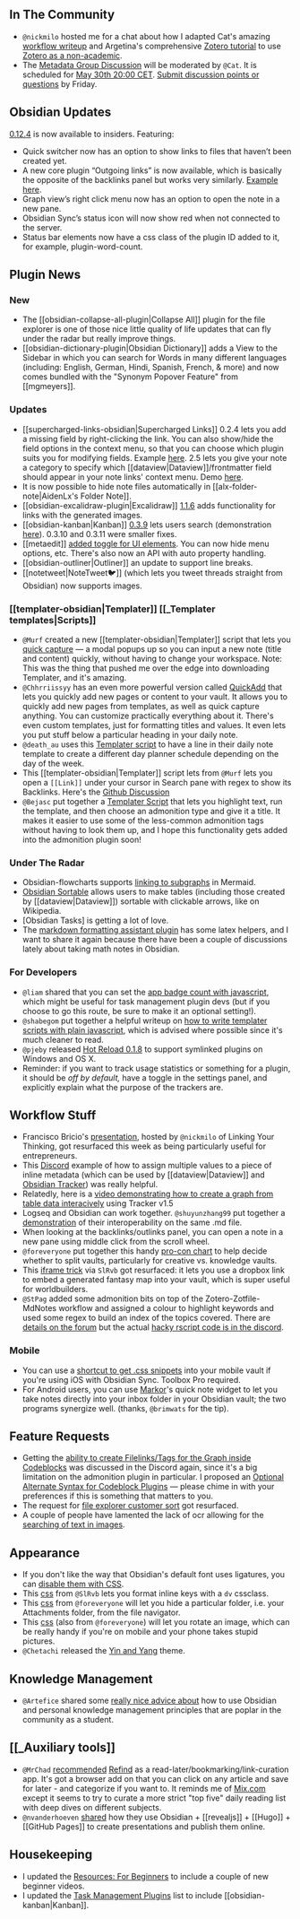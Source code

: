 ## In The Community

- `@nickmilo` hosted me for a chat about how I adapted Cat's amazing [workflow writeup](https://forum.obsidian.md/t/zotero-zotfile-mdnotes-obsidian-dataview-workflow/15536) and Argetina's comprehensive [Zotero tutorial](https://www.youtube.com/watch?v=9SzGxZbqyqc) to use [Zotero as a non-academic](https://www.youtube.com/watch?v=XbGJH08ZfCs).
- The [Metadata Group Discussion](https://forum.obsidian.md/t/metadata-group-discussion-community-talk/17070) will be moderated by `@Cat`. It is scheduled for [May 30th 20:00 CET](https://share.clickup.com/c/h/4gdf2-36/5b21a6f8588e5c6). [Submit discussion points or questions](https://forms.gle/W42Vjwdozde1YUeS8) by Friday.

## Obsidian Updates

[0.12.4](https://forum.obsidian.md/t/obsidian-release-v0-12-4-insider-build/18764) is now available to insiders. Featuring:

- Quick switcher now has an option to show links to files that haven’t been created yet.
- A new core plugin “Outgoing links” is now available, which is basically the opposite of the backlinks panel but works very similarly. [Example here](https://discord.com/channels/686053708261228577/744933215063638183/847660973745373275).
- Graph view’s right click menu now has an option to open the note in a new pane.
- Obsidian Sync’s status icon will now show red when not connected to the server.
- Status bar elements now have a css class of the plugin ID added to it, for example, plugin-word-count.

## Plugin News

### New

- The [[obsidian-collapse-all-plugin|Collapse All]] plugin for the file explorer is one of those nice little quality of life updates that can fly under the radar but really improve things.
- [[obsidian-dictionary-plugin|Obsidian Dictionary]] adds a View to the Sidebar in which you can search for Words in many different languages (including: English, German, Hindi, Spanish, French, & more) and now comes bundled with the "Synonym Popover Feature" from [[mgmeyers]].

### Updates

- [[supercharged-links-obsidian|Supercharged Links]] 0.2.4 lets you add a missing field by right-clicking the link. You can also show/hide the field options in the context menu, so that you can choose which plugin suits you for modifying fields. Example [here](https://discord.com/channels/@me/815308052323500033/845967637112291358). 2.5 lets you give your note a category to specify which [[dataview|Dataview]]/frontmatter field should appear in your note links' context menu. Demo [here](https://youtu.be/Av7DeYZILUk).
- It is now possible to hide note files automatically in [[alx-folder-note|AidenLx's Folder Note]].
- [[obsidian-excalidraw-plugin|Excalidraw]] [1.1.6](https://www.youtube.com/watch?v=FDsMH-aLw_I) adds functionality for links with the generated images.
- [[obsidian-kanban|Kanban]] [0.3.9](https://github.com/mgmeyers/obsidian-kanban/releases/tag/0.3.9) lets users search (demonstration [here](https://discord.com/channels/686053708261228577/707816848615407697/846082394033225759)). 0.3.10 and 0.3.11 were smaller fixes.
- [[metaedit]] [added toggle for UI elements](https://discord.com/channels/686053708261228577/771575014382108672/846094926987001896). You can now hide menu options, etc. There's also now an API with auto property handling.
- [[obsidian-outliner|Outliner]] an update to support line breaks.
- [[notetweet|NoteTweet🐦]] (which lets you tweet threads straight from Obsidian) now supports images.

### [[templater-obsidian|Templater]] [[_Templater templates|Scripts]]

- `@Murf` created a new [[templater-obsidian|Templater]] script that lets you [quick capture](https://github.com/SilentVoid13/Templater/discussions/231) — a modal popups up so you can input a new note (title and content) quickly, without having to change your workspace. Note: This was the thing that pushed me over the edge into downloading Templater, and it's amazing.
- `@Chhrriissyy` has an even more powerful version called [QuickAdd](https://github.com/chhoumann/Templater_Templates#quickadd-v2) that lets you quickly add new pages or content to your vault. It allows you to quickly add new pages from templates, as well as quick capture anything. You can customize practically everything about it. There's even custom templates, just for formatting titles and values. It even lets you put stuff below a particular heading in your daily note.
- `@death_au` uses this [Templater script](https://discord.com/channels/686053708261228577/840286238928797736/846205611167580207) to have a line in their daily note template to create a different day planner schedule depending on the day of the week.
- This [[templater-obsidian|Templater]] script lets from `@Murf` lets you open a `[[Link]]` under your cursor in Search pane with regex to show its Backlinks. Here's the [Github Discussion](https://github.com/SilentVoid13/Templater/discussions/245)
- `@Bejasc` put together a [Templater Script](https://discord.com/channels/686053708261228577/707816848615407697/847452061003284490) that lets you highlight text, run the template, and then choose an admonition type and give it a title. It makes it easier to use some of the less-common admonition tags without having to look them up, and I hope this functionality gets added into the admonition plugin soon!

### Under The Radar

- Obsidian-flowcharts supports [linking to subgraphs](http://discordapp.com/channels/686053708261228577/709580487550828614/843821744623058985) in Mermaid.
- [Obsidian Sortable](https://github.com/alexandru-dinu/obsidian-sortable) allows users to make tables (including those created by [[dataview|Dataview]]) sortable with clickable arrows, like on Wikipedia.
- [Obsidian Tasks] is getting a lot of love.
- The [markdown formatting assistant plugin](https://github.com/Reocin/obsidian-markdown-formatting-assistant-plugin) has some latex helpers, and I want to share it again because there have been a couple of discussions lately about taking math notes in Obsidian.

### For Developers

- `@liam` shared that you can set the [app badge count with javascript](https://discord.com/channels/@me/815308052323500033/846132119280549930), which might be useful for task management plugin devs (but if you choose to go this route, be sure to make it an optional setting!).
- `@shabegom` put together a helpful writeup on [how to write templater scripts with plain javascript](https://publish.obsidian.md/shabegom/Publish/How+To+Use+Templater++JS+Scripts), which is advised where possible since it's much cleaner to read.
- `@pjeby` released [Hot Reload 0.1.8](https://github.com/pjeby/hot-reload) to support symlinked plugins on Windows and OS X.
- Reminder: if you want to track usage statistics or something for a plugin, it should be _off by default,_ have a toggle in the settings panel, and explicitly explain what the purpose of the trackers are.

## Workflow Stuff

- Francisco Bricio's [presentation](https://www.youtube.com/watch?v=Ehw3hUZNF1M), hosted by `@nickmilo` of Linking Your Thinking, got resurfaced this week as being particularly useful for entrepreneurs.
- This [Discord](https://discord.com/channels/686053708261228577/840286238928797736/845277734477627412) example of how to assign multiple values to a piece of inline metadata (which can be used by [[dataview|Dataview]] and [Obsidian Tracker](https://github.com/pyrochlore/obsidian-tracker)) was really helpful.
- Relatedly, here is a [video demonstrating how to create a graph from table data interacively](https://www.youtube.com/watch?v=EVgz7UV6fbU) using Tracker v1.5
- Logseq and Obsidian can work together. `@shuyunzhang99` put together a [demonstration](https://www.youtube.com/watch?v=W4Art2DI9SA) of their interoperability on the same .md file.
- When looking at the backlinks/outlinks panel, you can open a note in a new pane using middle click from the scroll wheel.
- `@foreveryone` put together this handy [pro-con chart](https://discord.com/channels/686053708261228577/805952223124520961/845073044573782026) to help decide whether to split vaults, particularly for creative vs. knowledge vaults.
- This [iframe trick](https://discord.com/channels/686053708261228577/805952223124520961/809484088540266528) via `SlRvb` got resurfaced: it lets you use a dropbox link to embed a generated fantasy map into your vault, which is super useful for worldbuilders.
- `@StPag` added some admonition bits on top of the Zotero-Zotfile-MdNotes workflow and assigned a colour to highlight keywords and used some regex to build an index of the topics covered. There are [details on the forum](https://forum.obsidian.md/t/zotero-zotfile-mdnotes-obsidian-dataview-workflow/15536/29?u=eleanorkonik) but the actual [hacky rscript code is in the discord](https://discord.com/channels/686053708261228577/722584061087842365/847573039411757067).

### Mobile

- You can use a [shortcut to get .css snippets](https://forum.obsidian.md/t/ios-shortcuts-share-your-ideas/15149/33) into your mobile vault if you're using iOS with Obsidian Sync. Toolbox Pro required.
- For Android users, you can use [Markor](https://play.google.com/store/apps/details?id=net.gsantner.markor&hl=en_US&gl=US)'s quick note widget to let you take notes directly into your inbox folder in your Obsidian vault; the two programs synergize well. (thanks, `@brimwats` for the tip).

## Feature Requests

- Getting the [ability to create Filelinks/Tags for the Graph inside Codeblocks](https://forum.obsidian.md/t/ability-to-create-filelinks-tags-for-the-graph-inside-codeblocks/17419) was discussed in the Discord again, since it's a big limitation on the admonition plugin in particular. I proposed an [Optional Alternate Syntax for Codeblock Plugins](https://forum.obsidian.md/t/alternate-syntax-for-codeblock-plugins/18905) — please chime in with your preferences if this is something that matters to you.
- The request for [file explorer customer sort](https://forum.obsidian.md/t/file-explorer-custom-sort/1602/69) got resurfaced.
- A couple of people have lamented the lack of ocr allowing for the [searching of text in images](https://forum.obsidian.md/t/ocr-images-screenshots-to-make-them-searchable/6854).

## Appearance

- If you don't like the way that Obsidian's default font uses ligatures, you can [disable them with CSS](https://stackoverflow.com/a/39504776).
- This [css](https://discord.com/channels/686053708261228577/702656734631821413/842390693312725052) from `@SlRvb` lets you format inline keys with a `dv` cssclass.
- This [css](https://discord.com/channels/@me/815308052323500033/846089220430102628) from `@foreveryone` will let you hide a particular folder, i.e. your Attachments folder, from the file navigator.
- This [css](https://discord.com/channels/@me/815308052323500033/846752506054443069) (also from `@foreveryone`) will let you rotate an image, which can be really handy if you're on mobile and your phone takes stupid pictures.
- `@Chetachi` released the [Yin and Yang](https://github.com/chetachiezikeuzor/Yin-and-Yang-Theme/) theme.

## Knowledge Management

- `@Artefice` shared some [really nice advice about](https://discord.com/channels/686053708261228577/709712341066842113/847237568458522656) how to use Obsidian and personal knowledge management principles that are poplar in the community as a student.

## [[_Auxiliary tools]]

- `@MrChad` [recommended](https://discord.com/channels/686053708261228577/710585052769157141/845503538490507334) [Refind](https://refind.com/EleanorKonik?invite=209801a8ad) as a read-later/bookmarking/link-curation app. It's got a browser add on that you can click on any article and save for later - and categorize if you want to. It reminds me of [Mix.com](https://mix.com/ekonik) except it seems to try to curate a more strict "top five" daily reading list with deep dives on different subjects.
- `@nvanderhoeven` [shared](https://nicolevanderhoeven.com/blog/20210302-presentation-slides-as-code/) how they use Obsidian + [[revealjs]] + [[Hugo]] + [[GitHub Pages]] to create presentations and publish them online.

## Housekeeping

- I updated the [Resources: For Beginners](https://obsidianroundup.org/resources/#for-beginners) to include a couple of new beginner videos.
- I updated the [Task Management Plugins](https://obsidianroundup.org/plugins/#task-management) list to include [[obsidian-kanban|Kanban]].
